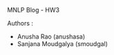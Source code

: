 MNLP Blog - HW3

Authors : 
- Anusha Rao (anushasa)
- Sanjana Moudgalya (smoudgal)

<!-- ---
home: true
layout: Blog
icon: home
title: Blog Home
heroImage: /logo.svg
heroText: Blog about Machine Learning, Natural Language Processing, and Data Mining 
tagline: Sky is the limit
# heroFullScreen: true
--- -->
